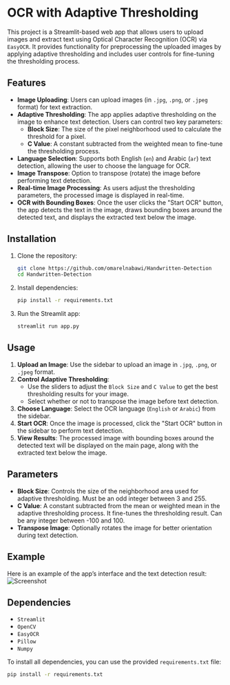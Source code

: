 # OCR with Adaptive Thresholding

This project is a Streamlit-based web app that allows users to upload images and extract text using Optical Character Recognition (OCR) via `EasyOCR`. It provides functionality for preprocessing the uploaded images by applying adaptive thresholding and includes user controls for fine-tuning the thresholding process.

## Features

- **Image Uploading**: Users can upload images (in `.jpg`, `.png`, or `.jpeg` format) for text extraction.
- **Adaptive Thresholding**: The app applies adaptive thresholding on the image to enhance text detection. Users can control two key parameters:
  - **Block Size**: The size of the pixel neighborhood used to calculate the threshold for a pixel.
  - **C Value**: A constant subtracted from the weighted mean to fine-tune the thresholding process.
- **Language Selection**: Supports both English (`en`) and Arabic (`ar`) text detection, allowing the user to choose the language for OCR.
- **Image Transpose**: Option to transpose (rotate) the image before performing text detection.
- **Real-time Image Processing**: As users adjust the thresholding parameters, the processed image is displayed in real-time.
- **OCR with Bounding Boxes**: Once the user clicks the "Start OCR" button, the app detects the text in the image, draws bounding boxes around the detected text, and displays the extracted text below the image.

## Installation

1. Clone the repository:
    ```bash
    git clone https://github.com/omarelnabawi/Handwritten-Detection
    cd Handwritten-Detection
    ```

2. Install dependencies:
    ```bash
    pip install -r requirements.txt
    ```

3. Run the Streamlit app:
    ```bash
    streamlit run app.py
    ```

## Usage

1. **Upload an Image**: Use the sidebar to upload an image in `.jpg`, `.png`, or `.jpeg` format.
2. **Control Adaptive Thresholding**:
   - Use the sliders to adjust the `Block Size` and `C Value` to get the best thresholding results for your image.
   - Select whether or not to transpose the image before text detection.
3. **Choose Language**: Select the OCR language (`English` or `Arabic`) from the sidebar.
4. **Start OCR**: Once the image is processed, click the "Start OCR" button in the sidebar to perform text detection.
5. **View Results**: The processed image with bounding boxes around the detected text will be displayed on the main page, along with the extracted text below the image.

## Parameters

- **Block Size**: Controls the size of the neighborhood area used for adaptive thresholding. Must be an odd integer between 3 and 255.
- **C Value**: A constant subtracted from the mean or weighted mean in the adaptive thresholding process. It fine-tunes the thresholding result. Can be any integer between -100 and 100.
- **Transpose Image**: Optionally rotates the image for better orientation during text detection.

## Example

Here is an example of the app’s interface and the text detection result:
![Screenshot](path-to-screenshot)

## Dependencies

- `Streamlit`
- `OpenCV`
- `EasyOCR`
- `Pillow`
- `Numpy`

To install all dependencies, you can use the provided `requirements.txt` file:
```bash
pip install -r requirements.txt

